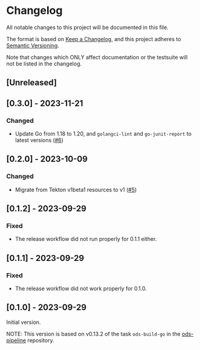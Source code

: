 # Changelog

All notable changes to this project will be documented in this file.

The format is based on [Keep a Changelog](https://keepachangelog.com/en/1.0.0/),
and this project adheres to [Semantic Versioning](https://semver.org/spec/v2.0.0.html).

Note that changes which ONLY affect documentation or the testsuite will not be
listed in the changelog.

## [Unreleased]

## [0.3.0] - 2023-11-21

### Changed

- Update Go from 1.18 to 1.20, and `golangci-lint` and `go-junit-report` to latest versions ([#6](https://github.com/opendevstack/ods-pipeline-go/pull/6))

## [0.2.0] - 2023-10-09

### Changed

- Migrate from Tekton v1beta1 resources to v1 ([#5](https://github.com/opendevstack/ods-pipeline-go/pull/5))

## [0.1.2] - 2023-09-29

### Fixed

- The release workflow did not run properly for 0.1.1 either.

## [0.1.1] - 2023-09-29

### Fixed

- The release workflow did not work properly for 0.1.0.

## [0.1.0] - 2023-09-29

Initial version.

NOTE: This version is based on v0.13.2 of the task `ods-build-go` in the [ods-pipeline](https://github.com/opendevstack/ods-pipeline) repository.
